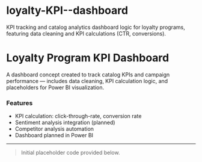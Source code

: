 # loyalty-KPI--dashboard
KPI tracking and catalog analytics dashboard logic for loyalty programs, featuring data cleaning and KPI calculations (CTR, conversions).

# Loyalty Program KPI Dashboard

A dashboard concept created to track catalog KPIs and campaign performance — includes data cleaning, KPI calculation logic, and placeholders for Power BI visualization.

### Features
- KPI calculation: click-through-rate, conversion rate
- Sentiment analysis integration (planned)
- Competitor analysis automation
- Dashboard planned in Power BI

---

> Initial placeholder code provided below.
